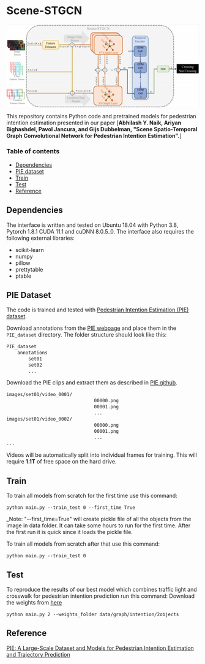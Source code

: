 # Scene-STGCN

<p align="center">
<img src="framework.png" alt="Scene-STGCN" align="middle" width="600"/>
</p>


This repository contains Python code and pretrained models for pedestrian intention estimation presented in our paper [**Abhilash Y. Naik, Ariyan Bighashdel, Pavol Jancura, and Gijs Dubbelman, "Scene Spatio-Temporal Graph Convolutional Network for Pedestrian
Intention Estimation".**]


### Table of contents
* [Dependencies](#dependencies)
* [PIE dataset](#datasets)
* [Train](#train)
* [Test](#test)
* [Reference](#citation)

<a name="dependencies"></a>
## Dependencies
The interface is written and tested on Ubuntu 18.04 with Python 3.8, Pytorch 1.8.1 CUDA 11.1 and cuDNN 8.0.5_0. The interface also requires
the following external libraries:<br/>

* scikit-learn
* numpy
* pillow
* prettytable
* ptable


<a name="datasets"></a>
## PIE Dataset
The code is trained and tested with [Pedestrian Intention Estimation (PIE) dataset](http://data.nvision2.eecs.yorku.ca/PIE_dataset/).

Download annotations from the [PIE webpage](http://data.nvision2.eecs.yorku.ca/PIE_dataset/) and place them in the `PIE_dataset` directory. The folder structure should look like this:

```
PIE_dataset
    annotations
        set01
        set02
        ...

```

Download the PIE clips and extract them as described in [PIE github](https://github.com/aras62/PIE).
```
images/set01/video_0001/
								00000.png
								00001.png
								...
images/set01/video_0002/
								00000.png
								00001.png
								...		
...
```

Videos will be automatically split into individual frames for training. This will require **1.1T** of free space on the hard drive.

<a name="train"></a>
## Train

To train all models from scratch for the first time use this command:
```
python main.py --train_test 0 --first_time True
```

_Note: "--first_time=True" will create pickle file of all the objects from the image in data folder. It can take some hours to run for the first time. After the first run it is quick since it loads the pickle file.

To train all models from scratch after that use this command:
```
python main.py --train_test 0
```

<a name="test"></a>
## Test

To reproduce the results of our best model which combines traffic light and crosswalk for pedestrian intention prediction run this command: Download the weights from [here](https://drive.google.com/drive/folders/10TrD2tgbRCkzTIKERhsnB7QKWRDh9kZs?usp=sharing)

```
python main.py 2 --weights_folder data/graph/intention/2objects
```

<a name="citation"></a>
## Reference
[PIE: A Large-Scale Dataset and Models for Pedestrian Intention Estimation and Trajectory Prediction](https://github.com/aras62/PIE)

